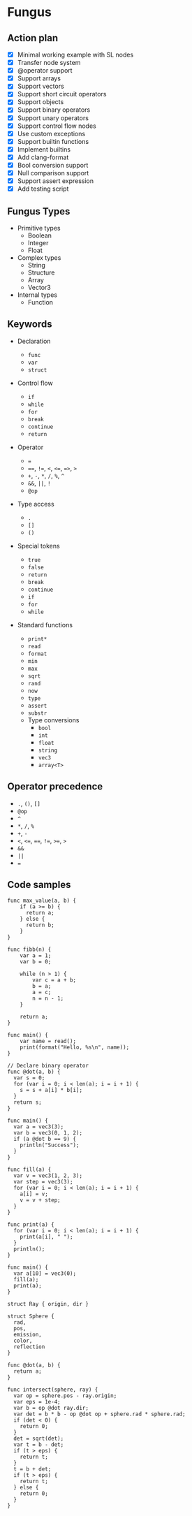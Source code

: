 # Fungus

## Action plan

- [x] Minimal working example with SL nodes
- [x] Transfer node system
- [x] @operator support
- [x] Support arrays
- [x] Support vectors
- [x] Support short circuit operators
- [x] Support objects
- [x] Support binary operators
- [x] Support unary operators
- [x] Support control flow nodes
- [x] Use custom exceptions
- [x] Support builtin functions
- [x] Implement builtins
- [x] Add clang-format
- [x] Bool conversion support
- [x] Null comparison support
- [x] Support assert expression
- [x] Add testing script

## Fungus Types

- Primitive types
  - Boolean
  - Integer
  - Float
- Complex types
  - String
  - Structure
  - Array
  - Vector3
- Internal types
  - Function


## Keywords

- Declaration
  - `func`
  - `var`
  - `struct`
- Control flow
  - `if`
  - `while`
  - `for`
  - `break`
  - `continue`
  - `return`
- Operator
  - `=`
  - `==`, `!=`, `<`, `<=`, `=>`, `>`
  - `+`, `-`, `*`, `/`, `%`, `^`
  - `&&`, `||`, `!`
  - `@op`
- Type access
  - `.`
  - `[]`
  - `()`
- Special tokens
  - `true`
  - `false`
  - `return`
  - `break`
  - `continue`
  - `if`
  - `for`
  - `while`
  
- Standard functions
  - `print*`
  - `read`
  - `format`
  - `min`
  - `max`
  - `sqrt`
  - `rand`
  - `now`
  - `type`
  - `assert`
  - `substr`
  - Type conversions
    - `bool`
    - `int`
    - `float`
    - `string`
    - `vec3`
    - `array<T>`
    
## Operator precedence
- `.`, `()`, `[]`
- `@op`
- `^`
- `*`, `/`, `%`
- `+`, `-`   
- `<`, `<=`, `==`, `!=`, `>=`, `>`
- `&&`
- `||`
- `=`
  
## Code samples
```
func max_value(a, b) {
    if (a >= b) {
      return a;
    } else {
      return b;
    }
}
```  
```
func fibb(n) {
    var a = 1;
    var b = 0;
    
    while (n > 1) {
        var c = a + b;
        b = a;
        a = c;
        n = n - 1;
    }
    
    return a;
}
```

```
func main() {
    var name = read();
    print(format("Hello, %s\n", name));
}
```
```
// Declare binary operator
func @dot(a, b) {
  var s = 0;
  for (var i = 0; i < len(a); i = i + 1) {
    s = s + a[i] * b[i];
  }
  return s;
}

func main() {
  var a = vec3(3);
  var b = vec3(0, 1, 2);
  if (a @dot b == 9) {
    println("Success");
  }
}
```
  
```
func fill(a) {
  var v = vec3(1, 2, 3);
  var step = vec3(3);
  for (var i = 0; i < len(a); i = i + 1) {
    a[i] = v;
    v = v + step;
  }
}

func print(a) {
  for (var i = 0; i < len(a); i = i + 1) {
    print(a[i], " ");
  }
  println();
}

func main() {
  var a[10] = vec3(0);
  fill(a);
  print(a);
}
```

```
struct Ray { origin, dir }
 
struct Sphere {
  rad,
  pos,
  emission,
  color,
  reflection
}

func @dot(a, b) {
  return a;
}

func intersect(sphere, ray) {
  var op = sphere.pos - ray.origin;
  var eps = 1e-4;
  var b = op @dot ray.dir;
  var det = b * b - op @dot op + sphere.rad * sphere.rad;
  if (det < 0) {
    return 0;
  }
  det = sqrt(det);
  var t = b - det;
  if (t > eps) {
    return t;
  }
  t = b + det;
  if (t > eps) {
    return t;
  } else {
    return 0;
  }
}
```